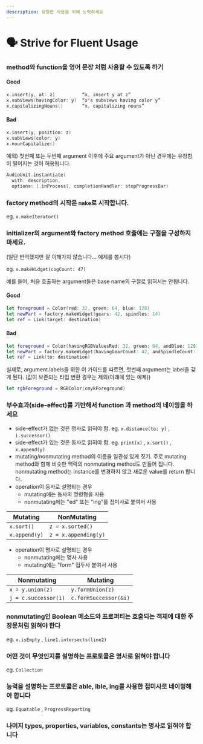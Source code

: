 ```yaml
---
description: 유창한 사용을 위해 노력하세요
---
```


# 🗣 Strive for Fluent Usage

### **method와 function을 영어 문장 처럼 사용**할 수 있도록 하기

#### Good

```swift
x.insert(y, at: z)          “x, insert y at z”
x.subViews(havingColor: y)  “x's subviews having color y”
x.capitalizingNouns()       “x, capitalizing nouns”
```

#### Bad

```swift
x.insert(y, position: z)
x.subViews(color: y)
x.nounCapitalize()
```

예외) 첫번째 또는 두번째 argument 이후에 주요 argument가 아닌 경우에는 유창함이 떨어지는 것이 허용됩니다.

```swift
AudioUnit.instantiate(
  with: description, 
  options: [.inProcess], completionHandler: stopProgressBar)
```



### **factory method의 시작은 `make`로 시작**합니다.&#x20;

eg. `x.makeIterator()`&#x20;



### initializer의 argument와 factory method 호출에는 구절을 구성하지 마세요.

(일단 번역했지만 잘 이해가지 않습니다... 예제를 봅시다)

eg. `x.makeWidget(cogCount: 47)`

예를 들어, 처음 호출하는 argument들은 base name의 구절로 읽혀서는 안됩니다.

#### Good

```swift
let foreground = Color(red: 32, green: 64, blue: 128)
let newPart = factory.makeWidget(gears: 42, spindles: 14)
let ref = Link(target: destination)
```

#### Bad

```swift
let foreground = Color(havingRGBValuesRed: 32, green: 64, andBlue: 128)
let newPart = factory.makeWidget(havingGearCount: 42, andSpindleCount: 14)
let ref = Link(to: destination)
```

실제로, argument labels을 위한 이 가이드를 따르면, 첫번째 argument는  label을 갖게 된다. (값이 보존되는 타입 변환 경우는 제외(아래에 있는 예제))

```swift
let rgbForeground = RGBColor(cmykForeground)
```



### 부수효과(side-effect)를 기반해서 function 과 method의 네이밍을 하세요

* side-effect가 없는 것은 명사로 읽혀야 함. eg. `x.distance(to: y)` , `i.successor()`&#x20;
* side-effect가 있는 것은 동사로 읽혀야 함. eg. `print(x)` , `x.sort()` , `x.append(y)`&#x20;
* mutating/nonmutating method의 이름을 일관성 있게 짓기. 주로 mutating method와 함께 비슷한 맥락의 nonmutating method도 만들어 집니다. nonmutating method는 instance를 변경하지 않고 새로운 value를 return 합니다.
* operation이 동사로 설명되는 경우
  * mutating에는 동사의 명령형을 사용
  * nonmutating에는 "ed" 또는 "ing"를 접미사로 붙여서 사용

| Mutating      | NonMutating          |
| ------------- | -------------------- |
| `x.sort()`    | `z = x.sorted()`     |
| `x.append(y)` | `z = x.appending(y)` |

* operation이 명사로 설명되는 경우
  * nonmutating에는 명사 사용
  * mutating에는 "form" 접두사 붙여서 사용

| Nonmutating          | Mutating              |
| -------------------- | --------------------- |
| `x = y.union(z)`     | `y.formUnion(z)`      |
| `j = c.successor(i)` | `c.formSuccessor(&i)` |



### nonmutating인 Boolean 메소드와 프로퍼티는 호출되는 객체에 대한 주장문처럼 읽혀야 한다

eg. `x.isEmpty` , `line1.intersects(line2)`&#x20;

### 어떤 것이 무엇인지를 설명하는 프로토콜은 명사로 읽혀야 합니다

eg. `Collection`&#x20;

### 능력을 설명하는 프로토콜은 able, ible, ing를 사용한 접미사로 네이밍해야 합니다

eg. `Equatable` , `ProgressReporting`&#x20;



### 나머지 types, properties, variables, constants는 명사로 읽혀야 합니다

